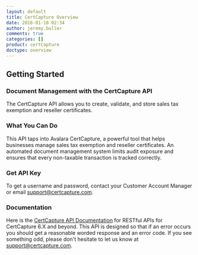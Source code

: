```yaml
---
layout: default
title: CertCapture Overview
date: 2016-01-18 02:34
author: jeremy.buller
comments: true
categories: []
product: certCapture
doctype: overview
---
```

<h2>Getting Started</h2>
<h3>Document Management with the CertCapture API</h3>
The CertCapture API allows you to create, validate, and store sales tax exemption and reseller certificates.
<h3>What You Can Do</h3>
This API taps into Avalara CertCapture, a powerful tool that helps businesses manage sales tax exemption and reseller certificates. An automated document management system limits audit exposure and ensures that every non-taxable transaction is tracked correctly.
<h3>Get API Key</h3>
To get a username and password, contact your Customer Account Manager or email <a href="mailto:support@certcapture.com">support@certcapture.com</a>.
<h3>Documentation</h3>
Here is the <a href="http://docs.certcapture6xrest.apiary.io/#">CertCapture API Documentation</a> for RESTful APIs for CertCapture 6.X and beyond. This API is designed so that if an error occurs you should get a reasonable worded response and an error code. If you see something odd, please don't hesitate to let us know at <a href="mailto:support@certcapture.com">support@certcapture.com</a>.
